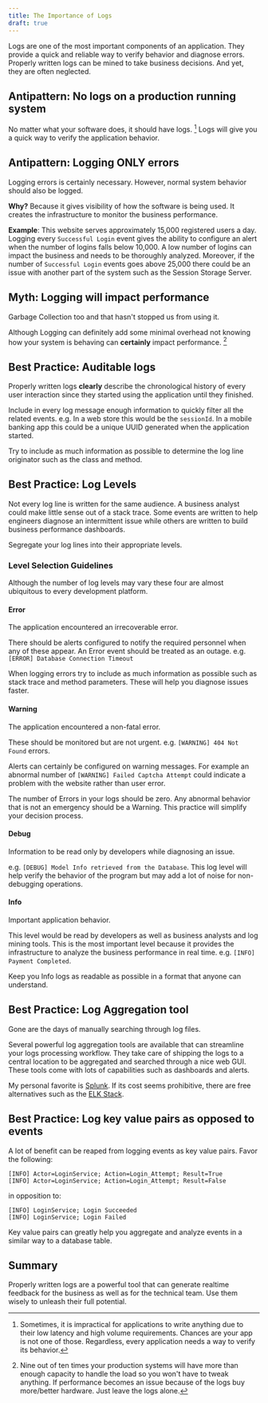```yaml
---
title: The Importance of Logs
draft: true
---
```



Logs are one of the most important components of an application. They provide a quick and reliable way to verify behavior and diagnose errors. Properly written logs can be mined to take business decisions. And yet, they are often neglected.  

## Antipattern: No logs on a production running system  
No matter what your software does, it should have logs. [^corner_cases] Logs will give you a quick way to verify the application behavior.  

## Antipattern: Logging ONLY errors  
Logging errors is certainly necessary. However, normal system behavior should also be logged.  

**Why?** Because it gives visibility of how the software is being used. It creates the infrastructure to monitor the business performance.  

**Example**: This website serves approximately 15,000 registered users a day. Logging every `Successful Login` event gives the ability to configure an alert when the number of logins falls below 10,000. A low number of logins can impact the business and needs to be thoroughly analyzed. Moreover, if the number of `Successful Login` events goes above 25,000 there could be an issue with another part of the system such as the Session Storage Server.  

## Myth: Logging will impact performance  
Garbage Collection too and that hasn't stopped us from using it.  

Although Logging can definitely add some minimal overhead not knowing how your system is behaving can **certainly** impact performance. [^optimization]  

## Best Practice: Auditable logs  
Properly written logs **clearly** describe the chronological history of every user interaction since they started using the application until they finished.  

Include in every log message enough information to quickly filter all the related events. e.g. In a web store this would be the `sessionId`. In a mobile banking app this could be a unique UUID generated when the application started.  

Try to include as much information as possible to determine the log line originator such as the class and method.  

## Best Practice: Log Levels  
Not every log line is written for the same audience. A business analyst could make little sense out of a stack trace. Some events are written to help engineers diagnose an intermittent issue while others are written to build business performance dashboards.  

Segregate your log lines into their appropriate levels.  

### Level Selection Guidelines  
Although the number of log levels may vary these four are almost ubiquitous to every development platform.  

#### Error  
The application encountered an irrecoverable error.  

There should be alerts configured to notify the required personnel when any of these appear. An Error event should be treated as an outage. e.g. `[ERROR] Database Connection Timeout`  

When logging errors try to include as much information as possible such as stack trace and method parameters. These will help you diagnose issues faster.  

#### Warning  
The application encountered a non-fatal error.  

These should be monitored but are not urgent. e.g. `[WARNING] 404 Not Found` errors.  

Alerts can certainly be configured on warning messages. For example an abnormal number of `[WARNING] Failed Captcha Attempt` could indicate a problem with the website rather than user error.  

The number of Errors in your logs should be zero. Any abnormal behavior that is not an emergency should be a Warning. This practice will simplify your decision process.  

#### Debug  
Information to be read only by developers while diagnosing an issue.  

e.g. `[DEBUG] Model Info retrieved from the Database`. This log level will help verify the behavior of the program but may add a lot of noise for non-debugging operations.  

#### Info  
Important application behavior.  

This level would be read by developers as well as business analysts and log mining tools. This is the most important level because it provides the infrastructure to analyze the business performance in real time. e.g. `[INFO] Payment Completed`.  

Keep you Info logs as readable as possible in a format that anyone can understand.  

## Best Practice: Log Aggregation tool  
Gone are the days of manually searching through log files.  

Several powerful log aggregation tools are available that can streamline your logs processing workflow. They take care of shipping the logs to a central location to be aggregated and searched through a nice web GUI. These tools come with lots of capabilities such as dashboards and alerts.  

My personal favorite is [Splunk](http://www.splunk.com/). If its cost seems prohibitive, there are free alternatives such as the [ELK Stack](https://www.elastic.co/webinars/introduction-elk-stack).  

## Best Practice: Log key value pairs as opposed to events  
A lot of benefit can be reaped from logging events as key value pairs. Favor the following:  

```
[INFO] Actor=LoginService; Action=Login_Attempt; Result=True
[INFO] Actor=LoginService; Action=Login_Attempt; Result=False
```
in opposition to:  

```
[INFO] LoginService; Login Succeeded
[INFO] LoginService; Login Failed
```

Key value pairs can greatly help you aggregate and analyze events in a similar way to a database table.  

## Summary  
Properly written logs are a powerful tool that can generate realtime feedback for the business as well as for the technical team. Use them wisely to unleash their full potential.  


[^optimization]: Nine out of ten times your production systems will have more than enough capacity to handle the load so you won't have to tweak anything. If performance becomes an issue because of the logs buy more/better hardware. Just leave the logs alone.  

[^corner_cases]: Sometimes, it is impractical for applications to write anything due to their low latency and high volume requirements. Chances are your app is not one of those. Regardless, every application needs a way to verify its behavior.  
